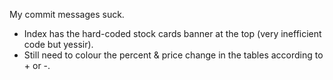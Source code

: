 My commit messages suck.

- Index has the hard-coded stock cards banner at the top (very inefficient code but yessir).
- Still need to colour the percent & price change in the tables according to + or -.